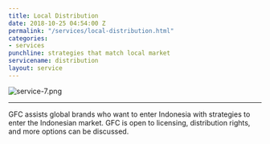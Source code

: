 ```yaml
---
title: Local Distribution
date: 2018-10-25 04:54:00 Z
permalink: "/services/local-distribution.html"
categories:
- services
punchline: strategies that match local market
servicename: distribution
layout: service
---
```


![service-7.png](/uploads/service-7.png)

---

GFC assists global brands who want to enter Indonesia with strategies to enter the Indonesian market. GFC is open to licensing, distribution rights, and more options can be discussed.